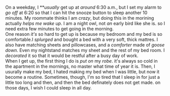 On a weekday, I ***usually* get up at *around* 6:30 a.m., but I set my alarm to *go off* at 6:20 so that I can hit the snooze button to sleep another 10 minutes. My roommate thinks I am *crazy*, but doing this in the morining actually *helps me wake up*. I am a night owl, not *an* early bird like she is. so I need extra few minutes to get going in the morning.  
One reason *it's* so hard to get up is because my bedroom and my bed is so comfortable.I *splurged* and bought a bed with a very soft, thick mattres. I also have matching sheets and pillowcases, and a *comforter* made of *goose down*. Even my nightstand matches my sheet and the rest of my bed room. I *decorated* it so that it would be restful after a busy day of work.  
When I get up, the first thing I do is *put on* my *robe*. it's always so cold in the apartment in the mornings, no master what time of year it is. Then, I usurally make my bed, I hated making my bed when I was little, but now it become a routine. Sometimes, though, I'm so tired that I sleep in for just a little too long and then, and then the bed definately does not get made. on those days, I wish I could sleep in all day.   

